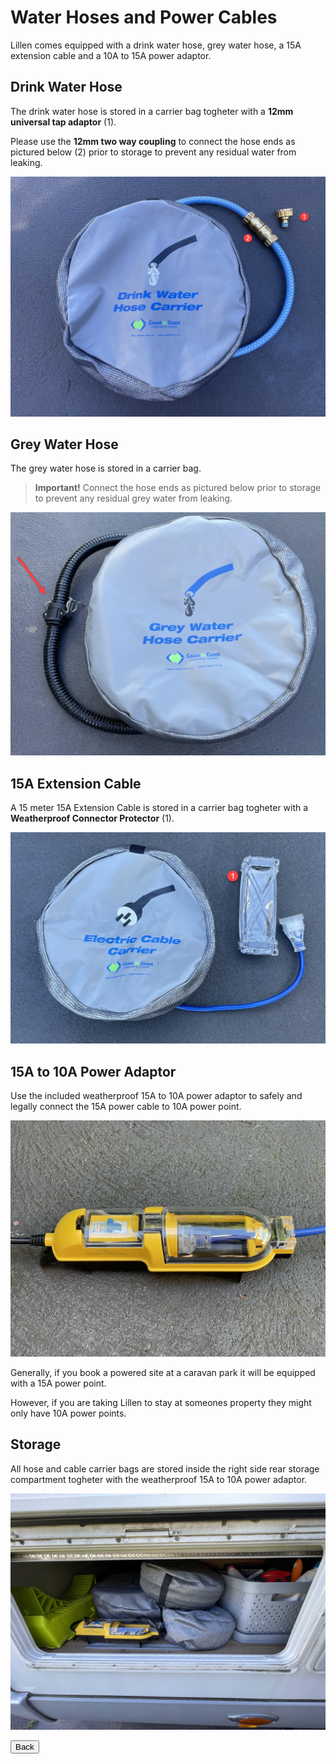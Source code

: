 <link href="../styles/custom.css" rel="stylesheet" />

# Water Hoses and Power Cables
Lillen comes equipped with a drink water hose, grey water hose, a 15A extension cable and a 10A to 15A power adaptor.

## Drink Water Hose
The drink water hose is stored in a carrier bag togheter with a **12mm universal tap adaptor** (1). 

Please use the **12mm two way coupling** to connect the hose ends as pictured below (2) prior to storage to prevent 
any residual water from leaking.

![drink-water](images/drink-water-hose.jpg)

## Grey Water Hose
The grey water hose is stored in a carrier bag. 

> **Important!** Connect the hose ends as pictured below prior to storage to prevent 
> any residual grey water from leaking.

![grey-water](images/grey-water-hose.jpg)

## 15A Extension Cable
A 15 meter 15A Extension Cable is stored in a carrier bag togheter 
with a **Weatherproof Connector Protector** (1). 

![eletric-cable](images/eletric-cable.jpg)

## 15A to 10A Power Adaptor
Use the included weatherproof 15A to 10A power adaptor to safely and legally 
connect the 15A power cable to 10A power point.

![power-adaptor](images/power-adaptor.jpg)

Generally, if you book a powered site at a caravan park it will be equipped with a 15A power point. 

However, if you are taking Lillen to stay at someones property they might only have 10A power points. 


## Storage
All hose and cable carrier bags are stored inside the right side rear storage 
compartment togheter with the weatherproof 15A to 10A power adaptor.

![hose-and-cable-bag-storage](images/hose-and-cable-bag-storage.jpg)

<a href="/#guides"><button class="nav-button"><i class="arrow arrow-left"></i> Back</button></a>
